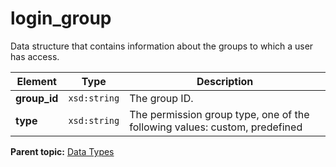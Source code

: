 # login\_group

Data structure that contains information about the groups to which a user has access.

|Element|Type|Description|
|-------|----|-----------|
|**group\_id** |`xsd:string` | The group ID. |
|**type** |`xsd:string` | The permission group type, one of the following values: custom, predefined |

**Parent topic:** [Data Types](../data_types/c_datatypes.md)

